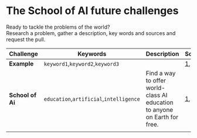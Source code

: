 # The School of AI future challenges
Ready to tackle the problems of the world?  
Research a problem, gather a description, key words and sources and request the pull.
  
  
| Challenge          | Keywords                         | Description  | Sources |
| ------------------ | -------------------------------- | ------------ | ------- |
| **Example**        | `keyword1`,`keyword2`,`keyword3` |              | [1](https://www.youtube.com), [2](https://www.wikipedia.com), .. |
| **School of Ai**   | `education`,`artificial`,`intelligence`| Find a way to offer world-class AI education to anyone on Earth for free. | [1](https://www.youtube.com/watch?v=8yu8rtXThy8), [2](https://www.theschool.ai/), ..
|                    |                                  |              |         |
